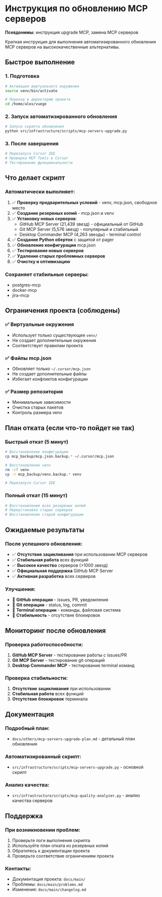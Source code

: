 # Инструкция по обновлению MCP серверов

**Псевдонимы**: инструкция upgrade MCP, замена MCP серверов

Краткая инструкция для выполнения автоматизированного обновления MCP серверов на высококачественные альтернативы.

## Быстрое выполнение

### 1. Подготовка
```bash
# Активация виртуального окружения
source venv/bin/activate

# Переход в директорию проекта
cd /home/alex/vuege
```

### 2. Запуск автоматизированного обновления
```bash
# Запуск скрипта обновления
python src/infrastructure/scripts/mcp-servers-upgrade.py
```

### 3. После завершения
```bash
# Перезапуск Cursor IDE
# Проверка MCP Tools в Cursor
# Тестирование функциональности
```

## Что делает скрипт

### Автоматически выполняет:
1. ✅ **Проверку предварительных условий** - venv, mcp.json, свободное место
2. ✅ **Создание резервных копий** - mcp.json и venv
3. ✅ **Установку новых серверов**:
   - GitHub MCP Server (21,439 звезд) - официальный от GitHub
   - Git MCP Server (5,576 звезд) - популярный и стабильный
   - Desktop Commander MCP (4,263 звезды) - terminal control
4. ✅ **Создание Python оберток** с защитой от pager
5. ✅ **Обновление конфигурации** mcp.json
6. ✅ **Тестирование новых серверов**
7. ✅ **Удаление старых проблемных серверов**
8. ✅ **Очистку и оптимизацию**

### Сохраняет стабильные серверы:
- postgres-mcp
- docker-mcp
- jira-mcp

## Ограничения проекта (соблюдены)

### ✅ Виртуальные окружения
- Использует только существующее `venv/`
- Не создает дополнительные окружения
- Соответствует правилам проекта

### ✅ Файлы mcp.json
- Обновляет только `~/.cursor/mcp.json`
- Не создает дополнительные файлы
- Избегает конфликтов конфигурации

### ✅ Размер репозитория
- Минимальные зависимости
- Очистка старых пакетов
- Контроль размера venv

## План отката (если что-то пойдет не так)

### Быстрый откат (5 минут)
```bash
# Восстановление конфигурации
cp mcp_backup/mcp.json.backup.* ~/.cursor/mcp.json

# Восстановление venv
rm -rf venv
cp -r mcp_backup/venv.backup.* venv

# Перезапуск Cursor IDE
```

### Полный откат (15 минут)
```bash
# Восстановление всех резервных копий
# Переустановка старых серверов
# Восстановление старой конфигурации
```

## Ожидаемые результаты

### После успешного обновления:
- ✅ **Отсутствие зацикливания** при использовании MCP серверов
- ✅ **Стабильная работа** всех функций
- ✅ **Высокое качество** серверов (>1000 звезд)
- ✅ **Официальная поддержка** GitHub MCP Server
- ✅ **Активная разработка** всех серверов

### Улучшения:
- 🚀 **GitHub операции** - issues, PR, уведомления
- 🚀 **Git операции** - status, log, commit
- 🚀 **Terminal операции** - команды, файловая система
- 🚀 **Стабильность** - отсутствие блокировок

## Мониторинг после обновления

### Проверка работоспособности:
1. **GitHub MCP Server** - тестирование работы с issues/PR
2. **Git MCP Server** - тестирование git операций
3. **Desktop Commander MCP** - тестирование terminal команд

### Проверка стабильности:
1. **Отсутствие зацикливания** при использовании
2. **Стабильная работа** всех функций
3. **Отсутствие блокировок** терминала

## Документация

### Подробный план:
- `docs/others/mcp-servers-upgrade-plan.md` - детальный план обновления

### Автоматизированный скрипт:
- `src/infrastructure/scripts/mcp-servers-upgrade.py` - основной скрипт

### Анализ качества:
- `src/infrastructure/scripts/mcp-quality-analyzer.py` - анализ качества серверов

## Поддержка

### При возникновении проблем:
1. Проверьте логи выполнения скрипта
2. Используйте план отката из резервных копий
3. Обратитесь к документации проекта
4. Проверьте соответствие ограничениям проекта

### Контакты:
- Документация проекта: `docs/main/`
- Проблемы: `docs/main/problems.md`
- Изменения: `docs/main/changelog.md`
